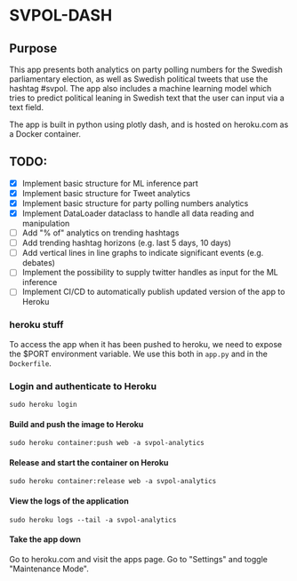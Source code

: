 # SVPOL-DASH

## Purpose
This app presents both analytics on party polling numbers for the Swedish parliamentary election, as well as Swedish political tweets that use the hashtag #svpol. The app also includes a machine learning model which tries to predict political leaning in Swedish text that the user can input via a text field.

The app is built in python using plotly dash, and is hosted on heroku.com as a Docker container.

## TODO:
- [x] Implement basic structure for ML inference part
- [x] Implement basic structure for Tweet analytics
- [x] Implement basic structure for party polling numbers analytics
- [x] Implement DataLoader dataclass to handle all data reading and manipulation
- [ ] Add "% of" analytics on trending hashtags
- [ ] Add trending hashtag horizons (e.g. last 5 days, 10 days)
- [ ] Add vertical lines in line graphs to indicate significant events (e.g. debates)
- [ ] Implement the possibility to supply twitter handles as input for the ML inference
- [ ] Implement CI/CD to automatically publish updated version of the app to Heroku

### heroku stuff
To access the app when it has been pushed to heroku, we need to expose the $PORT environment variable. 
We use this both in `app.py` and in the `Dockerfile`.

### Login and authenticate to Heroku
`sudo heroku login`

#### Build and push the image to Heroku
`sudo heroku container:push web -a svpol-analytics`

#### Release and start the container on Heroku
`sudo heroku container:release web -a svpol-analytics`

#### View the logs of the application
`sudo heroku logs --tail -a svpol-analytics`

#### Take the app down
Go to heroku.com and visit the apps page. Go to "Settings" and toggle "Maintenance Mode".